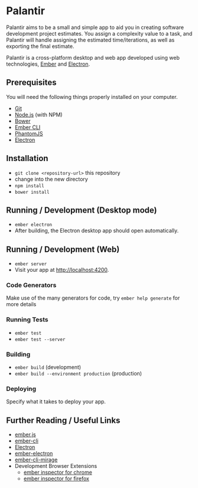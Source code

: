 # Palantir
Palantir aims to be a small and simple app to aid you in creating software development project estimates. You assign a complexity value to a task, and Palantir will handle assigning the estimated time/iterations, as well as exporting the final estimate.

Palantir is a cross-platform desktop and web app developed using web technologies, [Ember](http://emberjs.com/) and [Electron](http://electron.atom.io/).

## Prerequisites

You will need the following things properly installed on your computer.

* [Git](http://git-scm.com/)
* [Node.js](http://nodejs.org/) (with NPM)
* [Bower](http://bower.io/)
* [Ember CLI](http://www.ember-cli.com/)
* [PhantomJS](http://phantomjs.org/)
* [Electron](http://electron.atom.io/)

## Installation

* `git clone <repository-url>` this repository
* change into the new directory
* `npm install`
* `bower install`

## Running / Development (Desktop mode)

* `ember electron`
* After building, the Electron desktop app should open automatically.

## Running / Development (Web)

* `ember server`
* Visit your app at [http://localhost:4200](http://localhost:4200).

### Code Generators

Make use of the many generators for code, try `ember help generate` for more details

### Running Tests

* `ember test`
* `ember test --server`

### Building

* `ember build` (development)
* `ember build --environment production` (production)

### Deploying

Specify what it takes to deploy your app.

## Further Reading / Useful Links

* [ember.js](http://emberjs.com/)
* [ember-cli](http://www.ember-cli.com/)
* [Electron](http://electron.atom.io/)
* [ember-electron](https://github.com/felixrieseberg/ember-electron)
* [ember-cli-mirage](https://github.com/samselikoff/ember-cli-mirage)
* Development Browser Extensions
  * [ember inspector for chrome](https://chrome.google.com/webstore/detail/ember-inspector/bmdblncegkenkacieihfhpjfppoconhi)
  * [ember inspector for firefox](https://addons.mozilla.org/en-US/firefox/addon/ember-inspector/)
